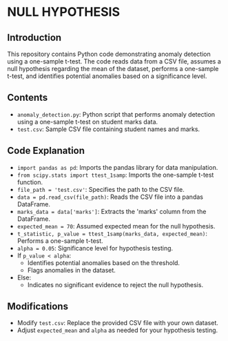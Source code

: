 # NULL HYPOTHESIS

## Introduction

This repository contains Python code demonstrating anomaly detection using a one-sample t-test. The code reads data from a CSV file, assumes a null hypothesis regarding the mean of the dataset, performs a one-sample t-test, and identifies potential anomalies based on a significance level.

## Contents

- `anomaly_detection.py`: Python script that performs anomaly detection using a one-sample t-test on student marks data.
- `test.csv`: Sample CSV file containing student names and marks.

## Code Explanation

- `import pandas as pd`: Imports the pandas library for data manipulation.
- `from scipy.stats import ttest_1samp`: Imports the one-sample t-test function.
- `file_path = 'test.csv'`: Specifies the path to the CSV file.
- `data = pd.read_csv(file_path)`: Reads the CSV file into a pandas DataFrame.
- `marks_data = data['marks']`: Extracts the 'marks' column from the DataFrame.
- `expected_mean = 70`: Assumed expected mean for the null hypothesis.
- `t_statistic, p_value = ttest_1samp(marks_data, expected_mean)`: Performs a one-sample t-test.
- `alpha = 0.05`: Significance level for hypothesis testing.
- If `p_value < alpha`:
    - Identifies potential anomalies based on the threshold.
    - Flags anomalies in the dataset.
- Else:
    - Indicates no significant evidence to reject the null hypothesis.

## Modifications

- Modify `test.csv`: Replace the provided CSV file with your own dataset.
- Adjust `expected_mean` and `alpha` as needed for your hypothesis testing.
